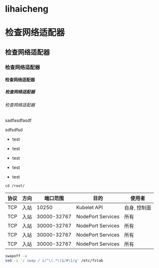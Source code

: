 # lihaicheng



# 检查网络适配器

## 检查网络适配器

### 检查网络适配器

#### 检查网络适配器

##### 检查网络适配器

###### 检查网络适配器



sadfasdfasdf

sdfsdfsd

- test
- test
- test

- test
- test

`cd /root/`

| 协议 | 方向 | 端口范围    | 目的              | 使用者       |
| ---- | ---- | ----------- | ----------------- | ------------ |
| TCP  | 入站 | 10250       | Kubelet API       | 自身, 控制面 |
| TCP  | 入站 | 30000-32767 | NodePort Services | 所有         |
| TCP  | 入站 | 30000-32767 | NodePort Services | 所有         |
| TCP  | 入站 | 30000-32767 | NodePort Services | 所有         |
| TCP  | 入站 | 30000-32767 | NodePort Services | 所有         |


```sh
swapoff -a
sed -i '/ swap / s/^\(.*\)$/#\1/g' /etc/fstab 
```
